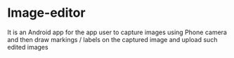 # Image-editor
It is an Android app for the app user to capture images using Phone camera and then draw markings / labels on the captured image and upload such edited images
